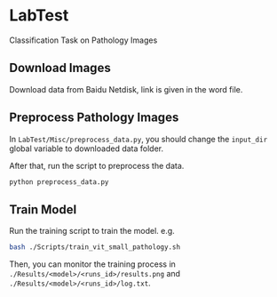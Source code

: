 # LabTest
Classification Task on Pathology Images

## Download Images
Download data from Baidu Netdisk, link is given in the word file.


## Preprocess Pathology Images 
In `LabTest/Misc/preprocess_data.py`, you should change the `input_dir` global variable to downloaded data folder. 

After that, run the script to preprocess the data. 

```bash
python preprocess_data.py
```


## Train Model
Run the training script to train the model.  e.g.

```bash
bash ./Scripts/train_vit_small_pathology.sh
```

Then, you can monitor the training process in `./Results/<model>/<runs_id>/results.png` and `./Results/<model>/<runs_id>/log.txt`.

